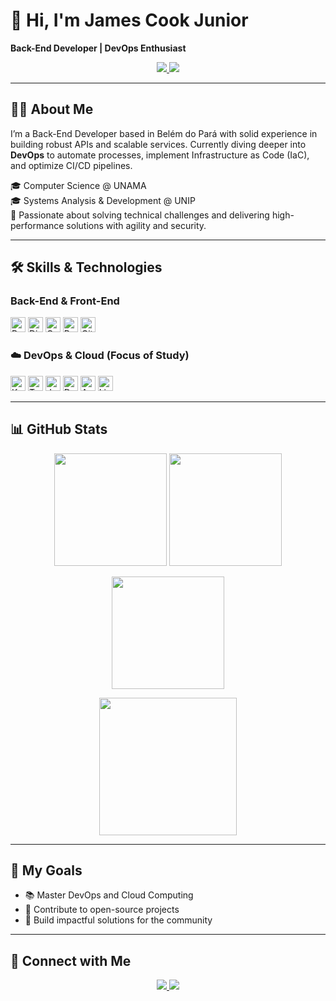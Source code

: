 # 👋 Hi, I'm James Cook Junior
**Back-End Developer | DevOps Enthusiast**

<p align="center">
  <a href="https://www.linkedin.com/in/devcook/" target="_blank">
    <img src="https://img.shields.io/badge/LinkedIn-blue?style=for-the-badge&logo=linkedin" />
  </a>
  <a href="mailto:devjamesjunior@email.com" target="_blank">
    <img src="https://img.shields.io/badge/Email-D14836?style=for-the-badge&logo=gmail&logoColor=white" />
  </a>
</p>

---

## 👨‍💻 About Me

I’m a Back-End Developer based in Belém do Pará with solid experience in building robust APIs and scalable services. Currently diving deeper into **DevOps** to automate processes, implement Infrastructure as Code (IaC), and optimize CI/CD pipelines.

🎓 Computer Science @ UNAMA  
🎓 Systems Analysis & Development @ UNIP  
🚀 Passionate about solving technical challenges and delivering high-performance solutions with agility and security.

---

## 🛠️ Skills & Technologies

### Back-End & Front-End

<p align="left">
  <a href="https://www.python.org" target="_blank"><img alt="Python" width="24px" src="https://cdn.jsdelivr.net/gh/devicons/devicon@latest/icons/python/python-original.svg"/></a>
  <a href="https://www.djangoproject.com/" target="_blank"><img alt="Django" width="24px" src="https://cdn.jsdelivr.net/gh/devicons/devicon@latest/icons/django/django-plain.svg"/></a>
  <a href="https://go.dev/" target="_blank"><img alt="Go" width="24px" src="https://cdn.jsdelivr.net/gh/devicons/devicon@latest/icons/go/go-original-wordmark.svg"/></a>
  <a href="https://www.postgresql.org" target="_blank"><img alt="PostgreSQL" width="24px" src="https://cdn.jsdelivr.net/gh/devicons/devicon@latest/icons/postgresql/postgresql-original.svg"/></a>
  <a href="https://git-scm.com/" target="_blank"><img alt="Git" width="24px" src="https://cdn.jsdelivr.net/gh/devicons/devicon@latest/icons/git/git-original.svg"/></a>
</p>

### ☁️ DevOps & Cloud (Focus of Study)

<p align="left">
  <a href="https://kubernetes.io" target="_blank"><img alt="Kubernetes" width="24px" src="https://cdn.jsdelivr.net/gh/devicons/devicon@latest/icons/kubernetes/kubernetes-plain.svg"/></a>
  <a href="https://www.terraform.io" target="_blank"><img alt="Terraform" width="24px" src="https://cdn.jsdelivr.net/gh/devicons/devicon@latest/icons/terraform/terraform-original.svg"/></a>
  <a href="https://www.jenkins.io" target="_blank"><img alt="Jenkins" width="24px" src="https://cdn.jsdelivr.net/gh/devicons/devicon@latest/icons/jenkins/jenkins-original.svg"/></a>
  <a href="https://www.docker.com/" target="_blank"><img alt="Docker" width="24px" src="https://cdn.jsdelivr.net/gh/devicons/devicon@latest/icons/docker/docker-original.svg"/></a>
  <a href="https://aws.amazon.com" target="_blank"><img alt="AWS" width="24px" src="https://cdn.jsdelivr.net/gh/devicons/devicon@latest/icons/amazonwebservices/amazonwebservices-original-wordmark.svg"/></a>
  <a href="https://www.linux.org/" target="_blank"><img alt="Linux" width="24px" src="https://cdn.jsdelivr.net/gh/devicons/devicon@latest/icons/linux/linux-original.svg"/></a>
</p>

---

## 📊 GitHub Stats

<p align="center">
  <img src="https://github-readme-stats.vercel.app/api?username=JamesCookDev&show_icons=true&theme=tokyonight&count_private=true" height="180"/>
  <img src="https://github-readme-streak-stats.demolab.com/?user=JamesCookDev&theme=tokyonight" height="180"/>
</p>

<p align="center">
  <img src="https://github-readme-stats.vercel.app/api/top-langs/?username=JamesCookDev&layout=compact&theme=tokyonight&langs_count=8" height="180"/>
</p>

<p align="center">
  <img src="https://github-profile-summary-cards.vercel.app/api/cards/profile-details?username=JamesCookDev&theme=tokyonight" height="220"/>
</p>

---

## 🚀 My Goals

- 📚 Master DevOps and Cloud Computing
- 🤝 Contribute to open-source projects
- 🚀 Build impactful solutions for the community

---

## 🤝 Connect with Me

<p align="center">
  <a href="https://www.linkedin.com/in/devcook/" target="_blank">
    <img src="https://img.shields.io/badge/LinkedIn-blue?style=for-the-badge&logo=linkedin" />
  </a>
  <a href="mailto:devjamesjunior@email.com" target="_blank">
    <img src="https://img.shields.io/badge/Email-D14836?style=for-the-badge&logo=gmail&logoColor=white" />
  </a>
</p>
